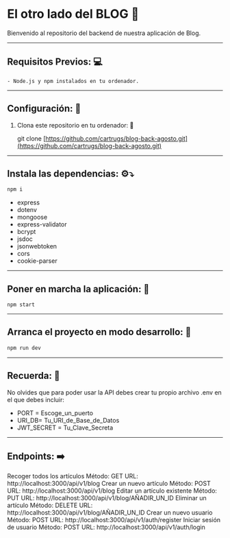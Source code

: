 # El otro lado del BLOG :memo:

Bienvenido al repositorio del backend de nuestra aplicación de Blog.
____________________________

## Requisitos Previos: :computer:

```
- Node.js y npm instalados en tu ordenador.
```
____________________________

## Configuración: :triangular_ruler:

1. Clona este repositorio en tu ordenador: :repeat_one: 

   git clone [https://github.com/cartrugs/blog-back-agosto.git](https://github.com/cartrugs/blog-back-agosto.git)
____________________________


## Instala las dependencias: :gear::arrow_heading_down:

```javascript
npm i
```
- express  
- dotenv
- mongoose
- express-validator
- bcrypt
- jsdoc
- jsonwebtoken
- cors 
- cookie-parser 

____________________________

## Poner en marcha la aplicación: :rocket:
```
npm start
```
____________________________


## Arranca el proyecto en modo desarrollo: :electric_plug: 
```javascript
npm run dev 
``` 
____________________________

## Recuerda: :thinking:
No olvides que para poder usar la API debes crear tu propio archivo .env en el que debes incluir: 

- PORT = Escoge_un_puerto
- URI_DB= Tu_URI_de_Base_de_Datos
- JWT_SECRET = Tu_Clave_Secreta

____________________________

## Endpoints: :arrow_right:
Recoger todos los artículos
Método: GET
URL: http://localhost:3000/api/v1/blog
Crear un nuevo artículo
Método: POST
URL: http://localhost:3000/api/v1/blog
Editar un artículo existente
Método: PUT
URL: http://localhost:3000/api/v1/blog/AÑADIR_UN_ID
Eliminar un artículo
Método: DELETE
URL: http://localhost:3000/api/v1/blog/AÑADIR_UN_ID
Crear un nuevo usuario
Método: POST
URL: http://localhost:3000/api/v1/auth/register
Iniciar sesión de usuario
Método: POST
URL: http://localhost:3000/api/v1/auth/login